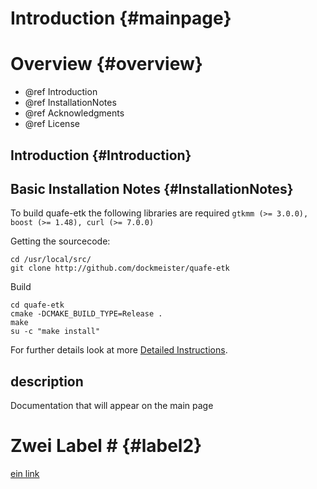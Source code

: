 Introduction												{#mainpage}
============

# Overview	 												{#overview}

- @ref Introduction
- @ref InstallationNotes
- @ref Acknowledgments
- @ref License 

## Introduction	 											{#Introduction}

## Basic Installation Notes	 								{#InstallationNotes}

To build quafe-etk the following libraries are required 
`gtkmm (>= 3.0.0), boost (>= 1.48), curl (>= 7.0.0)` 

Getting the sourcecode:

	cd /usr/local/src/
	git clone http://github.com/dockmeister/quafe-etk

Build

	cd quafe-etk
	cmake -DCMAKE_BUILD_TYPE=Release .
	make
	su -c "make install"

For further details look at more [Detailed Instructions](install.html).

## description ## 

Documentation that will appear on the main page

# Zwei Label # {#label2}

[ein link](#install)


